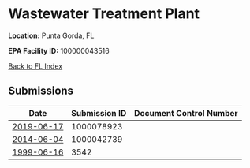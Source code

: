 # Wastewater Treatment Plant

**Location:** Punta Gorda, FL

**EPA Facility ID:** 100000043516

[Back to FL Index](../../index.md)

## Submissions

| Date | Submission ID | Document Control Number |
|------|--------------|-------------------------|
| [2019-06-17](submissions/1000078923.md) | 1000078923 |  |
| [2014-06-04](submissions/1000042739.md) | 1000042739 |  |
| [1999-06-16](submissions/3542.md) | 3542 |  |
